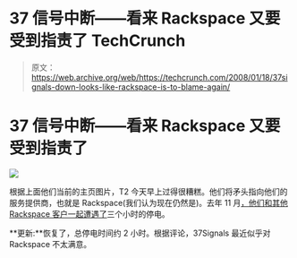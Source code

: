 # 37 信号中断——看来 Rackspace 又要受到指责了 TechCrunch

> 原文：<https://web.archive.org/web/https://techcrunch.com/2008/01/18/37signals-down-looks-like-rackspace-is-to-blame-again/>

# 37 信号中断——看来 Rackspace 又要受到指责了

![](img/34c2082835ca95d181eaa885b772f01c.png)

根据上面他们当前的主页图片，T2 今天早上过得很糟糕。他们将矛头指向他们的服务提供商，也就是 Rackspace(我们认为现在仍然是)。去年 11 月[，他们和其他 Rackspace 客户一起遭遇了](https://web.archive.org/web/20221204181930/http://www.beta.techcrunch.com/2007/11/12/quick-plug-the-internet-back-in-major-rackspace-outage/)三个小时的停电。

**更新:**恢复了，总停电时间约 2 小时。根据评论，37Signals 最近似乎对 Rackspace 不太满意。